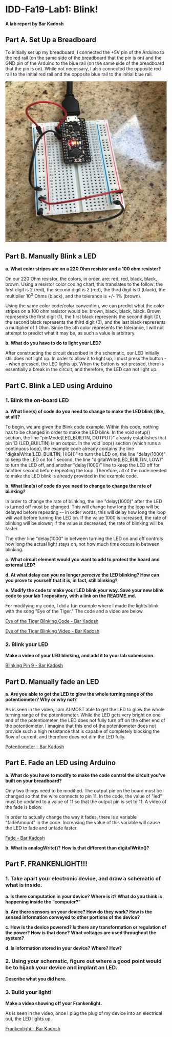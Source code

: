 # IDD-Fa19-Lab1: Blink!

**A lab report by Bar Kadosh**

## Part A. Set Up a Breadboard

To initially set up my breadboard, I connected the +5V pin of the Arduino to the red rail (on the same side of the breadboard that the pin is on) and the GND pin of the Arduino to the blue rail (on the same side of the breadboard that the pin is on). While not necessary, I also connected the opposite red rail to the initial red rail and the opposite blue rail to the initial blue rail.

<img src="https://github.com/barkadosh1/IDD-Fa18-Lab1/blob/master/IMG_9386.jpeg" width="600" height="500">

## Part B. Manually Blink a LED

**a. What color stripes are on a 220 Ohm resistor and a 100 ohm resistor?**

On our 220 Ohm resistor, the colors, in order, are: red, red, black, black, brown. Using a resistor color coding chart, this translates to the follow: the first digit is 2 (red), the second digit is 2 (red), the third digit is 0 (black), the multiplier 10<sup>0</sup> Ohms (black), and the tolerance is +/- 1% (brown).

Using the same color code/color convention, we can predict what the color stripes on a 100 ohm resistor would be: brown, black, black, black. Brown represents the first digit (1), the first black represents the second digit (0), the second black represents the third digit (0), and the last black represents a multiplier of 1 Ohm. Since the 5th color represents the tolerance, I will not attempt to predict what it may be, as such a value is arbitrary.
 
**b. What do you have to do to light your LED?**

After constructing the circuit described in the schematic, our LED initially still does not light up. In order to allow it to light up, I must press the button -- when pressed, the LED lights up. When the button is not pressed, there is essentially a break in the circuit, and therefore, the LED can not light up.

## Part C. Blink a LED using Arduino

### 1. Blink the on-board LED

**a. What line(s) of code do you need to change to make the LED blink (like, at all)?**

To begin, we are given the Blink code example. Within this code, nothing has to be changed in order to make the LED blink. In the void setup() section, the line "pinMode(LED_BUILTIN, OUTPUT)" already establishes that pin 13 (LED_BUILTIN) is an output. In the void loop() section (which runs a continuous loop), the example code already contains the line "digitalWrite(LED_BUILTIN, HIGH)" to turn the LED on, the line "delay(1000)" to keep the LED on for 1 second, the line "digitalWrite(LED_BUILTIN, LOW)" to turn the LED off, and another "delay(1000)" line to keep the LED off for another second before repeating the loop. Therefore, all of the code needed to make the LED blink is already provided in the example code. 

**b. What line(s) of code do you need to change to change the rate of blinking?**

In order to change the rate of blinking, the line "delay(1000)" after the LED is turned off must be changed. This will change how long the loop will be delayed before repeating -- in order words, this will delay how long the loop will wait before turning the LED on. If the value 1000 is increased, the rate of blinking will be slower; if the value is decreased, the rate of blinking will be faster. 

The other line "delay(1000" in between turning the LED on and off controls how long the actual light stays on, not how much time occurs in between blinking. 

**c. What circuit element would you want to add to protect the board and external LED?**
 
**d. At what delay can you no longer *perceive* the LED blinking? How can you prove to yourself that it is, in fact, still blinking?**

**e. Modify the code to make your LED blink your way. Save your new blink code to your lab 1 repository, with a link on the README.md.**

For modifying my code, I did a fun example where I made the lights blink with the song "Eye of the Tiger." The code and a video are below.

[Eye of the Tiger Blinking Code - Bar Kadosh](https://github.com/barkadosh1/IDD-Fa19-Lab1/blob/master/sketch_eye_of_tiger.ino)

[Eye of the Tiger Blinking Video - Bar Kadosh](https://youtu.be/WHScfbW2Z6Q)


### 2. Blink your LED

**Make a video of your LED blinking, and add it to your lab submission.**

[Blinking Pin 9 - Bar Kadosh](https://youtu.be/Xn55NqshU2c)

## Part D. Manually fade an LED

**a. Are you able to get the LED to glow the whole turning range of the potentiometer? Why or why not?**

As is seen in the video, I am ALMOST able to get the LED to glow the whole turning range of the potentiometer. While the LED gets very bright on one end of the potentiometer, the LED does not fully turn off on the other end of the potentiometer. I imagine that this end of the potentiometer does not provide such a high resistance that is capable of completely blocking the flow of current, and therefore does not dim the LED fully.

[Potentiometer - Bar Kadosh](https://youtu.be/ckfLt4m3FOc)

## Part E. Fade an LED using Arduino

**a. What do you have to modify to make the code control the circuit you've built on your breadboard?**

Only two things need to be modified. The output pin on the board must be changed so that the wire connects to pin 11. In the code, the value of "led" must be updated to a value of 11 so that the output pin is set to 11. A video of the fade is below.

In order to actually change the way it fades, there is a variable "fadeAmount" in the code. Increasing the value of this variable will cause the LED to fade and unfade faster.

[Fade - Bar Kadosh](https://youtu.be/1BE0TMpyLh8)

**b. What is analogWrite()? How is that different than digitalWrite()?**


## Part F. FRANKENLIGHT!!!

### 1. Take apart your electronic device, and draw a schematic of what is inside. 

**a. Is there computation in your device? Where is it? What do you think is happening inside the "computer?"**

**b. Are there sensors on your device? How do they work? How is the sensed information conveyed to other portions of the device?**

**c. How is the device powered? Is there any transformation or regulation of the power? How is that done? What voltages are used throughout the system?**

**d. Is information stored in your device? Where? How?**

### 2. Using your schematic, figure out where a good point would be to hijack your device and implant an LED.

**Describe what you did here.**

### 3. Build your light!

**Make a video showing off your Frankenlight.**

As is seen in the video, once I plug the plug of my device into an electrical out, the LED lights up.

[Frankenlight - Bar Kadosh](https://youtu.be/AJwrvC-jkeQ)
